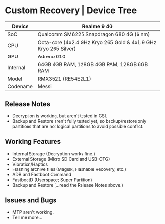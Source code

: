 # Custom Recovery | Device Tree

| Device                  | Realme 9 4G                                          |
| ----------------------- | ---------------------------------------------------------|
| SoC                     | Qualcomm SM6225 Snapdragon 680 4G (6 nm)                      |      
| CPU                     | Octa-core (4x2.4 GHz Kryo 265 Gold & 4x1.9 GHz Kryo 265 Silver)  |
| GPU                     | Adreno 610                                             |
| Internal                | 64GB 4GB RAM, 128GB 4GB RAM, 128GB 6GB RAM                 |
| Model                   | RMX3521 (RE54E2L1) |
| Codename                | Messi |
## Release Notes
* Decryption is working, but aren't tested in GSI.
* Backup and Restore aren't fully tested yet, so backup/restore only partitions that are not logical partitions to avoid possible conflict.

## Working Features
* Internal Storage (Decryption works fine.)
* External Storage (Micro SD Card and USB-OTG)
* Vibration/Haptics
* Flashing archive files (Magisk, Flashable Recovery, etc.)
* ADB and Fastboot Command
* FastbootD (Userspace; Super Partition)
* Backup and Restore (...read the Release Notes above.)

## Issues and Bugs
* MTP aren't working.
* Tell me more...